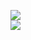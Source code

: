 [![](https://img.shields.io/badge/Made%20With-Github%20Spray-lightgrey.svg?style=for-the-badge&logo=github)](https://github.com/Annihil/github-spray#25530)  
[![](https://i.imgur.com/2DrTn0Z.gif)](https://github.com/Annihil/github-spray)